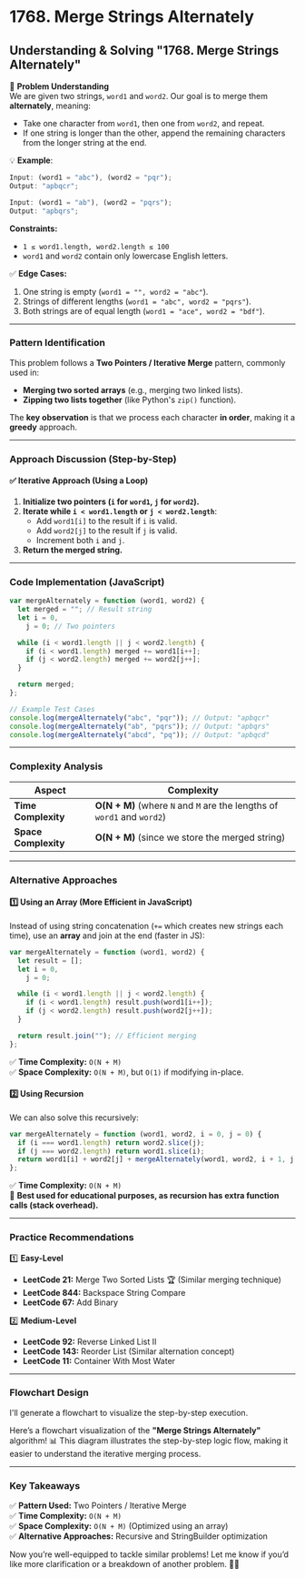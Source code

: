 # **1768. Merge Strings Alternately**

## **Understanding & Solving "1768. Merge Strings Alternately"**

🔹 **Problem Understanding**  
We are given two strings, `word1` and `word2`. Our goal is to merge them **alternately**, meaning:

- Take one character from `word1`, then one from `word2`, and repeat.
- If one string is longer than the other, append the remaining characters from the longer string at the end.

💡 **Example**:

```js
Input: (word1 = "abc"), (word2 = "pqr");
Output: "apbqcr";
```

```js
Input: (word1 = "ab"), (word2 = "pqrs");
Output: "apbqrs";
```

**Constraints:**

- `1 ≤ word1.length, word2.length ≤ 100`
- `word1` and `word2` contain only lowercase English letters.

✅ **Edge Cases:**

1. One string is empty (`word1 = "", word2 = "abc"`).
2. Strings of different lengths (`word1 = "abc", word2 = "pqrs"`).
3. Both strings are of equal length (`word1 = "ace", word2 = "bdf"`).

---

### **Pattern Identification**

This problem follows a **Two Pointers / Iterative Merge** pattern, commonly used in:

- **Merging two sorted arrays** (e.g., merging two linked lists).
- **Zipping two lists together** (like Python's `zip()` function).

The **key observation** is that we process each character **in order**, making it a **greedy** approach.

---

### **Approach Discussion (Step-by-Step)**

#### ✅ **Iterative Approach (Using a Loop)**

1. **Initialize two pointers (`i` for `word1`, `j` for `word2`).**
2. **Iterate while `i < word1.length` or `j < word2.length`**:
   - Add `word1[i]` to the result if `i` is valid.
   - Add `word2[j]` to the result if `j` is valid.
   - Increment both `i` and `j`.
3. **Return the merged string.**

---

### **Code Implementation (JavaScript)**

```javascript
var mergeAlternately = function (word1, word2) {
  let merged = ""; // Result string
  let i = 0,
    j = 0; // Two pointers

  while (i < word1.length || j < word2.length) {
    if (i < word1.length) merged += word1[i++];
    if (j < word2.length) merged += word2[j++];
  }

  return merged;
};

// Example Test Cases
console.log(mergeAlternately("abc", "pqr")); // Output: "apbqcr"
console.log(mergeAlternately("ab", "pqrs")); // Output: "apbqrs"
console.log(mergeAlternately("abcd", "pq")); // Output: "apbqcd"
```

---

### **Complexity Analysis**

| Aspect               | Complexity                                                              |
| -------------------- | ----------------------------------------------------------------------- |
| **Time Complexity**  | **O(N + M)** (where `N` and `M` are the lengths of `word1` and `word2`) |
| **Space Complexity** | **O(N + M)** (since we store the merged string)                         |

---

### **Alternative Approaches**

#### 1️⃣ **Using an Array (More Efficient in JavaScript)**

Instead of using string concatenation (`+=` which creates new strings each time), use an **array** and join at the end (faster in JS):

```javascript
var mergeAlternately = function (word1, word2) {
  let result = [];
  let i = 0,
    j = 0;

  while (i < word1.length || j < word2.length) {
    if (i < word1.length) result.push(word1[i++]);
    if (j < word2.length) result.push(word2[j++]);
  }

  return result.join(""); // Efficient merging
};
```

✅ **Time Complexity:** `O(N + M)`  
✅ **Space Complexity:** `O(N + M)`, but `O(1)` if modifying in-place.

#### 2️⃣ **Using Recursion**

We can also solve this recursively:

```javascript
var mergeAlternately = function (word1, word2, i = 0, j = 0) {
  if (i === word1.length) return word2.slice(j);
  if (j === word2.length) return word1.slice(i);
  return word1[i] + word2[j] + mergeAlternately(word1, word2, i + 1, j + 1);
};
```

✅ **Time Complexity:** `O(N + M)`  
🚀 **Best used for educational purposes, as recursion has extra function calls (stack overhead).**

---

### **Practice Recommendations**

1️⃣ **Easy-Level**

- **LeetCode 21:** Merge Two Sorted Lists 🏆 (Similar merging technique)
- **LeetCode 844:** Backspace String Compare
- **LeetCode 67:** Add Binary

2️⃣ **Medium-Level**

- **LeetCode 92:** Reverse Linked List II
- **LeetCode 143:** Reorder List (Similar alternation concept)
- **LeetCode 11:** Container With Most Water

---

### **Flowchart Design**

I'll generate a flowchart to visualize the step-by-step execution.

Here’s a flowchart visualization of the **"Merge Strings Alternately"** algorithm! 📊 This diagram illustrates the step-by-step logic flow, making it easier to understand the iterative merging process.

---

### **Key Takeaways**

✅ **Pattern Used:** Two Pointers / Iterative Merge  
✅ **Time Complexity:** `O(N + M)`  
✅ **Space Complexity:** `O(N + M)` (Optimized using an array)  
✅ **Alternative Approaches:** Recursive and StringBuilder optimization

Now you’re well-equipped to tackle similar problems! Let me know if you’d like more clarification or a breakdown of another problem. 🚀💡
